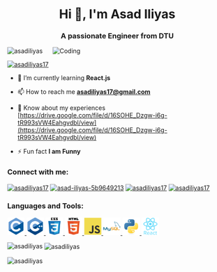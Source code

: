 <h1 align="center">Hi 👋, I'm Asad Iliyas</h1>
<h3 align="center">A passionate Engineer from DTU</h3>
<img align="right" alt="Coding" width="400" src="https://cdn.dribbble.com/users/1162077/screenshots/3848914/programmer.gif">

<p align="left"> <img src="https://komarev.com/ghpvc/?username=asadiliyas&label=Profile%20views&color=0e75b6&style=flat" alt="asadiliyas" /> </p>

<p align="left"> <a href="https://twitter.com/asadiliyas17" target="blank"><img src="https://img.shields.io/twitter/follow/asadiliyas17?logo=twitter&style=for-the-badge" alt="asadiliyas17" /></a> </p>

- 🌱 I’m currently learning **React.js**

- 📫 How to reach me **asadiliyas17@gmail.com**

- 📄 Know about my experiences [https://drive.google.com/file/d/16SOHE_Dzgw-i6g-tR993sVW4Eahgvdbl/view](https://drive.google.com/file/d/16SOHE_Dzgw-i6g-tR993sVW4Eahgvdbl/view)

- ⚡ Fun fact **I am Funny**

<h3 align="left">Connect with me:</h3>
<p align="left">
<a href="https://twitter.com/asadiliyas17" target="blank"><img align="center" src="https://raw.githubusercontent.com/rahuldkjain/github-profile-readme-generator/master/src/images/icons/Social/twitter.svg" alt="asadiliyas17" height="30" width="40" /></a>
<a href="https://linkedin.com/in/asad-iliyas-5b9649213" target="blank"><img align="center" src="https://raw.githubusercontent.com/rahuldkjain/github-profile-readme-generator/master/src/images/icons/Social/linked-in-alt.svg" alt="asad-iliyas-5b9649213" height="30" width="40" /></a>
<a href="https://www.leetcode.com/asadiliyas17" target="blank"><img align="center" src="https://raw.githubusercontent.com/rahuldkjain/github-profile-readme-generator/master/src/images/icons/Social/leet-code.svg" alt="asadiliyas17" height="30" width="40" /></a>
<a href="https://auth.geeksforgeeks.org/user/asadiliyas17" target="blank"><img align="center" src="https://raw.githubusercontent.com/rahuldkjain/github-profile-readme-generator/master/src/images/icons/Social/geeks-for-geeks.svg" alt="asadiliyas17" height="30" width="40" /></a>
</p>

<h3 align="left">Languages and Tools:</h3>
<p align="left"> <a href="https://www.cprogramming.com/" target="_blank" rel="noreferrer"> <img src="https://raw.githubusercontent.com/devicons/devicon/master/icons/c/c-original.svg" alt="c" width="40" height="40"/> </a> <a href="https://www.w3schools.com/cpp/" target="_blank" rel="noreferrer"> <img src="https://raw.githubusercontent.com/devicons/devicon/master/icons/cplusplus/cplusplus-original.svg" alt="cplusplus" width="40" height="40"/> </a> <a href="https://www.w3schools.com/css/" target="_blank" rel="noreferrer"> <img src="https://raw.githubusercontent.com/devicons/devicon/master/icons/css3/css3-original-wordmark.svg" alt="css3" width="40" height="40"/> </a> <a href="https://www.w3.org/html/" target="_blank" rel="noreferrer"> <img src="https://raw.githubusercontent.com/devicons/devicon/master/icons/html5/html5-original-wordmark.svg" alt="html5" width="40" height="40"/> </a> <a href="https://developer.mozilla.org/en-US/docs/Web/JavaScript" target="_blank" rel="noreferrer"> <img src="https://raw.githubusercontent.com/devicons/devicon/master/icons/javascript/javascript-original.svg" alt="javascript" width="40" height="40"/> </a> <a href="https://www.mysql.com/" target="_blank" rel="noreferrer"> <img src="https://raw.githubusercontent.com/devicons/devicon/master/icons/mysql/mysql-original-wordmark.svg" alt="mysql" width="40" height="40"/> </a> <a href="https://www.python.org" target="_blank" rel="noreferrer"> <img src="https://raw.githubusercontent.com/devicons/devicon/master/icons/python/python-original.svg" alt="python" width="40" height="40"/> </a> <a href="https://reactjs.org/" target="_blank" rel="noreferrer"> <img src="https://raw.githubusercontent.com/devicons/devicon/master/icons/react/react-original-wordmark.svg" alt="react" width="40" height="40"/> </a> </p>

<p><img align="left" src="https://github-readme-stats.vercel.app/api/top-langs?username=asadiliyas&show_icons=true&locale=en&layout=compact" alt="asadiliyas" /></p>

<p>&nbsp;<img align="center" src="https://github-readme-stats.vercel.app/api?username=asadiliyas&show_icons=true&locale=en" alt="asadiliyas" /></p>

<p><img align="center" src="https://github-readme-streak-stats.herokuapp.com/?user=asadiliyas&" alt="asadiliyas" /></p>

